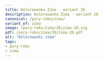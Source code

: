 ```yaml
---
title: Kolorowanka Zima - wariant 20
description: Kolorowanka Zima - wariant 20
canonical: /pory-roku/zima/
variant_of: zima
image: /pory-roku/zima/20/zima-20.svg
pdf: /pory-roku/zima/20/zima-20.pdf
alt: "Kolorowanki zima"
tags:
- pory-roku
- zima
---
```

